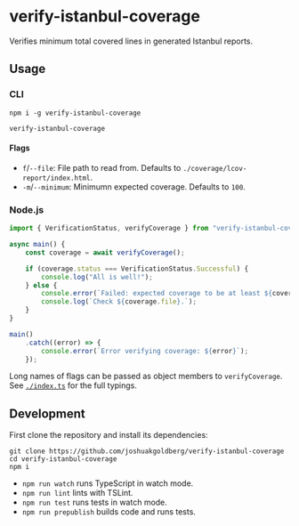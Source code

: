 # verify-istanbul-coverage

Verifies minimum total covered lines in generated Istanbul reports.

## Usage

### CLI

```shell
npm i -g verify-istanbul-coverage
```
```shell
verify-istanbul-coverage
```

#### Flags

* `f`/`--file`: File path to read from. Defaults to `./coverage/lcov-report/index.html`.
* `-m`/`--minimum`: Minimumn expected coverage. Defaults to `100`.

### Node.js

```javascript
import { VerificationStatus, verifyCoverage } from "verify-istanbul-coverage";

async main() {
    const coverage = await verifyCoverage();

    if (coverage.status === VerificationStatus.Successful) {
        console.log("All is well!");
    } else {
        console.error(`Failed: expected coverage to be at least ${coverage.minimum} but found ${coverage.actual}.`);
        console.log(`Check ${coverage.file}.`);
    }
}

main()
    .catch((error) => {
        console.error(`Error verifying coverage: ${error}`);
    });
```

Long names of flags can be passed as object members to `verifyCoverage`.
See [`./index.ts`](./src/index.ts) for the full typings.

## Development

First clone the repository and install its dependencies:

```shell
git clone https://github.com/joshuakgoldberg/verify-istanbul-coverage
cd verify-istanbul-coverage
npm i
```

* `npm run watch` runs TypeScript in watch mode.
* `npm run lint` lints with TSLint.
* `npm run test` runs tests in watch mode.
* `npm run prepublish` builds code and runs tests.
